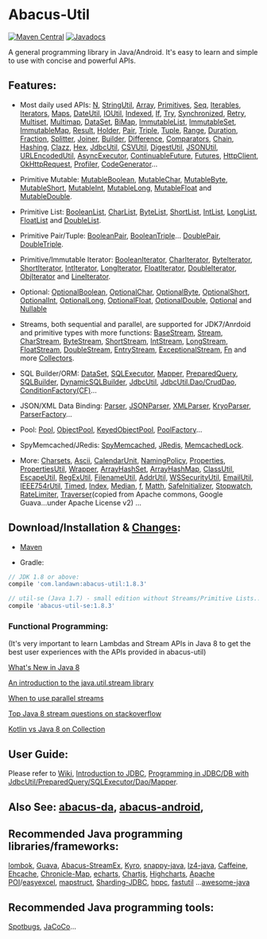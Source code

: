 # Abacus-Util

[![Maven Central](https://img.shields.io/maven-central/v/com.landawn/abacus-util.svg)](https://maven-badges.herokuapp.com/maven-central/com.landawn/abacus-util/)
[![Javadocs](https://www.javadoc.io/badge/com.landawn/abacus-util.svg)](https://www.javadoc.io/doc/com.landawn/abacus-util)

A general programming library in Java/Android. It's easy to learn and simple to use with concise and powerful APIs.

## Features:

* Most daily used APIs: [N](https://cdn.staticaly.com/gh/landawn/abacus-util/master/docs/N_view.html), 
[StringUtil](https://cdn.staticaly.com/gh/landawn/abacus-util/master/docs/StringUtil_view.html), 
[Array](https://cdn.staticaly.com/gh/landawn/abacus-util/master/docs/Array_view.html), 
[Primitives](https://cdn.staticaly.com/gh/landawn/abacus-util/master/docs/Primitives_view.html), 
[Seq](https://cdn.staticaly.com/gh/landawn/abacus-util/master/docs/Seq_view.html), 
[Iterables](https://cdn.staticaly.com/gh/landawn/abacus-util/master/docs/Iterables_view.html),
[Iterators](https://cdn.staticaly.com/gh/landawn/abacus-util/master/docs/Iterators_view.html),
[Maps](https://cdn.staticaly.com/gh/landawn/abacus-util/master/docs/Maps_view.html), 
[DateUtil](https://cdn.staticaly.com/gh/landawn/abacus-util/master/docs/DateUtil_view.html), 
[IOUtil](https://cdn.staticaly.com/gh/landawn/abacus-util/master/docs/IOUtil_view.html), 
[Indexed](https://cdn.staticaly.com/gh/landawn/abacus-util/master/docs/Indexed_view.html), 
[If](https://cdn.staticaly.com/gh/landawn/abacus-util/master/docs/If_view.html), 
[Try](https://cdn.staticaly.com/gh/landawn/abacus-util/master/docs/Try_view.html), 
[Synchronized](https://cdn.staticaly.com/gh/landawn/abacus-util/master/docs/Synchronized_view.html), 
[Retry](https://cdn.staticaly.com/gh/landawn/abacus-util/master/docs/Retry_view.html), 
[Multiset](https://cdn.staticaly.com/gh/landawn/abacus-util/master/docs/Multiset_view.html), 
[Multimap](https://cdn.staticaly.com/gh/landawn/abacus-util/master/docs/Multimap_view.html),
[DataSet](https://cdn.staticaly.com/gh/landawn/abacus-util/master/docs/DataSet_view.html), 
[BiMap](https://cdn.staticaly.com/gh/landawn/abacus-util/master/docs/BiMap_view.html), 
[ImmutableList](https://cdn.staticaly.com/gh/landawn/abacus-util/master/docs/ImmutableList_view.html), 
[ImmutableSet](https://cdn.staticaly.com/gh/landawn/abacus-util/master/docs/ImmutableSet_view.html), 
[ImmutableMap](https://cdn.staticaly.com/gh/landawn/abacus-util/master/docs/ImmutableMap_view.html), 
[Result](https://cdn.staticaly.com/gh/landawn/abacus-util/master/docs/Result_view.html), 
[Holder](https://cdn.staticaly.com/gh/landawn/abacus-util/master/docs/Holder_view.html), 
[Pair](https://cdn.staticaly.com/gh/landawn/abacus-util/master/docs/Pair_view.html), 
[Triple](https://cdn.staticaly.com/gh/landawn/abacus-util/master/docs/Triple_view.html), 
[Tuple](https://cdn.staticaly.com/gh/landawn/abacus-util/master/docs/Tuple_view.html), 
[Range](https://cdn.staticaly.com/gh/landawn/abacus-util/master/docs/Range_view.html), 
[Duration](https://cdn.staticaly.com/gh/landawn/abacus-util/master/docs/Duration_view.html), 
[Fraction](https://cdn.staticaly.com/gh/landawn/abacus-util/master/docs/Fraction_view.html), 
[Splitter](https://cdn.staticaly.com/gh/landawn/abacus-util/master/docs/Splitter_view.html), 
[Joiner](https://cdn.staticaly.com/gh/landawn/abacus-util/master/docs/Joiner_view.html), 
[Builder](https://cdn.staticaly.com/gh/landawn/abacus-util/master/docs/Builder_view.html), 
[Difference](https://cdn.staticaly.com/gh/landawn/abacus-util/master/docs/Difference_view.html),
[Comparators](https://cdn.staticaly.com/gh/landawn/abacus-util/master/docs/Comparators_view.html),
[Chain](https://cdn.staticaly.com/gh/landawn/abacus-util/master/docs/Chain_view.html), 
[Hashing](https://cdn.staticaly.com/gh/landawn/abacus-util/master/docs/Hashing_view.html), 
[Clazz](https://cdn.staticaly.com/gh/landawn/abacus-util/master/docs/Clazz_view.html), 
[Hex](https://cdn.staticaly.com/gh/landawn/abacus-util/master/docs/Hex_view.html), 
[JdbcUtil](https://cdn.staticaly.com/gh/landawn/abacus-util/master/docs/JdbcUtil_view.html), 
[CSVUtil](https://cdn.staticaly.com/gh/landawn/abacus-util/master/docs/CSVUtil_view.html), 
[DigestUtil](https://cdn.staticaly.com/gh/landawn/abacus-util/master/docs/DigestUtil_view.html), 
[JSONUtil](https://cdn.staticaly.com/gh/landawn/abacus-util/master/docs/JSONUtil_view.html), 
[URLEncodedUtil](https://cdn.staticaly.com/gh/landawn/abacus-util/master/docs/URLEncodedUtil_view.html), 
[AsyncExecutor](https://cdn.staticaly.com/gh/landawn/abacus-util/master/docs/AsyncExecutor_view.html), 
[ContinuableFuture](https://cdn.staticaly.com/gh/landawn/abacus-util/master/docs/ContinuableFuture_view.html), 
[Futures](https://cdn.staticaly.com/gh/landawn/abacus-util/master/docs/Futures_view.html), 
[HttpClient](https://cdn.staticaly.com/gh/landawn/abacus-util/master/docs/HttpClient_view.html), 
[OkHttpRequest](https://cdn.staticaly.com/gh/landawn/abacus-util/master/docs/OkHttpRequest_view.html), 
[Profiler](https://cdn.staticaly.com/gh/landawn/abacus-util/master/docs/Profiler_view.html), 
[CodeGenerator](https://cdn.staticaly.com/gh/landawn/abacus-util/master/docs/CodeGenerator_view.html)...

* Primitive Mutable: 
[MutableBoolean](https://cdn.staticaly.com/gh/landawn/abacus-util/master/docs/MutableBoolean_view.html), 
[MutableChar](https://cdn.staticaly.com/gh/landawn/abacus-util/master/docs/MutableChar_view.html), 
[MutableByte](https://cdn.staticaly.com/gh/landawn/abacus-util/master/docs/MutableByte_view.html), 
[MutableShort](https://cdn.staticaly.com/gh/landawn/abacus-util/master/docs/MutableShort_view.html), 
[MutableInt](https://cdn.staticaly.com/gh/landawn/abacus-util/master/docs/MutableInt_view.html), 
[MutableLong](https://cdn.staticaly.com/gh/landawn/abacus-util/master/docs/MutableLong_view.html), 
[MutableFloat](https://cdn.staticaly.com/gh/landawn/abacus-util/master/docs/MutableFloat_view.html) and 
[MutableDouble](https://cdn.staticaly.com/gh/landawn/abacus-util/master/docs/MutableDouble_view.html).

* Primitive List: 
[BooleanList](https://cdn.staticaly.com/gh/landawn/abacus-util/master/docs/BooleanList_view.html), 
[CharList](https://cdn.staticaly.com/gh/landawn/abacus-util/master/docs/CharList_view.html), 
[ByteList](https://cdn.staticaly.com/gh/landawn/abacus-util/master/docs/ByteList_view.html), 
[ShortList](https://cdn.staticaly.com/gh/landawn/abacus-util/master/docs/ShortList_view.html), 
[IntList](https://cdn.staticaly.com/gh/landawn/abacus-util/master/docs/IntList_view.html), 
[LongList](https://cdn.staticaly.com/gh/landawn/abacus-util/master/docs/LongList_view.html), 
[FloatList](https://cdn.staticaly.com/gh/landawn/abacus-util/master/docs/FloatList_view.html) and
[DoubleList](https://cdn.staticaly.com/gh/landawn/abacus-util/master/docs/DoubleList_view.html).

* Primitive Pair/Tuple: 
[BooleanPair](https://cdn.staticaly.com/gh/landawn/abacus-util/master/docs/BooleanPair_view.html),
[BooleanTriple](https://cdn.staticaly.com/gh/landawn/abacus-util/master/docs/BooleanTriple_view.html)... 
[DoublePair](https://cdn.staticaly.com/gh/landawn/abacus-util/master/docs/DoublePair_view.html),
[DoubleTriple](https://cdn.staticaly.com/gh/landawn/abacus-util/master/docs/DoubleTriple_view.html).

* Primitive/Immutable Iterator: 
[BooleanIterator](https://cdn.staticaly.com/gh/landawn/abacus-util/master/docs/BooleanIterator_view.html), 
[CharIterator](https://cdn.staticaly.com/gh/landawn/abacus-util/master/docs/CharIterator_view.html), 
[ByteIterator](https://cdn.staticaly.com/gh/landawn/abacus-util/master/docs/ByteIterator_view.html), 
[ShortIterator](https://cdn.staticaly.com/gh/landawn/abacus-util/master/docs/ShortIterator_view.html), 
[IntIterator](https://cdn.staticaly.com/gh/landawn/abacus-util/master/docs/IntIterator_view.html), 
[LongIterator](https://cdn.staticaly.com/gh/landawn/abacus-util/master/docs/LongIterator_view.html), 
[FloatIterator](https://cdn.staticaly.com/gh/landawn/abacus-util/master/docs/FloatIterator_view.html), 
[DoubleIterator](https://cdn.staticaly.com/gh/landawn/abacus-util/master/docs/DoubleIterator_view.html),
[ObjIterator](https://cdn.staticaly.com/gh/landawn/abacus-util/master/docs/ObjIterator_view.html) and 
[LineIterator](https://cdn.staticaly.com/gh/landawn/abacus-util/master/docs/LineIterator_view.html). 

* Optional: 
[OptionalBoolean](https://cdn.staticaly.com/gh/landawn/abacus-util/master/docs/OptionalBoolean_view.html), 
[OptionalChar](https://cdn.staticaly.com/gh/landawn/abacus-util/master/docs/OptionalChar_view.html), 
[OptionalByte](https://cdn.staticaly.com/gh/landawn/abacus-util/master/docs/OptionalByte_view.html), 
[OptionalShort](https://cdn.staticaly.com/gh/landawn/abacus-util/master/docs/OptionalShort_view.html), 
[OptionalInt](https://cdn.staticaly.com/gh/landawn/abacus-util/master/docs/OptionalInt_view.html), 
[OptionalLong](https://cdn.staticaly.com/gh/landawn/abacus-util/master/docs/OptionalLong_view.html), 
[OptionalFloat](https://cdn.staticaly.com/gh/landawn/abacus-util/master/docs/OptionalFloat_view.html), 
[OptionalDouble](https://cdn.staticaly.com/gh/landawn/abacus-util/master/docs/OptionalDouble_view.html), 
[Optional](https://cdn.staticaly.com/gh/landawn/abacus-util/master/docs/Optional_view.html) and 
[Nullable](https://cdn.staticaly.com/gh/landawn/abacus-util/master/docs/Nullable_view.html)

* Streams, both sequential and parallel, are supported for JDK7/Anrdoid and primitive types with more functions: 
[BaseStream](https://cdn.staticaly.com/gh/landawn/abacus-util/master/docs/BaseStream_view.html), 
[Stream](https://cdn.staticaly.com/gh/landawn/abacus-util/master/docs/Stream_view.html), 
[CharStream](https://cdn.staticaly.com/gh/landawn/abacus-util/master/docs/CharStream_view.html), 
[ByteStream](https://cdn.staticaly.com/gh/landawn/abacus-util/master/docs/ByteStream_view.html), 
[ShortStream](https://cdn.staticaly.com/gh/landawn/abacus-util/master/docs/ShortStream_view.html), 
[IntStream](https://cdn.staticaly.com/gh/landawn/abacus-util/master/docs/IntStream_view.html), 
[LongStream](https://cdn.staticaly.com/gh/landawn/abacus-util/master/docs/LongStream_view.html), 
[FloatStream](https://cdn.staticaly.com/gh/landawn/abacus-util/master/docs/FloatStream_view.html), 
[DoubleStream](https://cdn.staticaly.com/gh/landawn/abacus-util/master/docs/DoubleStream_view.html), 
[EntryStream](https://cdn.staticaly.com/gh/landawn/abacus-util/master/docs/EntryStream_view.html), 
[ExceptionalStream](https://cdn.staticaly.com/gh/landawn/abacus-util/master/docs/ExceptionalStream_view.html), 
[Fn](https://cdn.staticaly.com/gh/landawn/abacus-util/master/docs/Fn_view.html) and more 
[Collectors](https://cdn.staticaly.com/gh/landawn/abacus-util/master/docs/Collectors_view.html).

* SQL Builder/ORM: 
[DataSet](https://cdn.staticaly.com/gh/landawn/abacus-util/master/docs/DataSet_view.html), 
[SQLExecutor](https://cdn.staticaly.com/gh/landawn/abacus-util/master/docs/SQLExecutor_view.html), 
[Mapper](https://cdn.staticaly.com/gh/landawn/abacus-util/master/docs/Mapper_view.html), 
[PreparedQuery](https://cdn.staticaly.com/gh/landawn/abacus-util/master/docs/PreparedQuery_view.html), 
[SQLBuilder](https://cdn.staticaly.com/gh/landawn/abacus-util/master/docs/SQLBuilder_view.html), 
[DynamicSQLBuilder](https://cdn.staticaly.com/gh/landawn/abacus-util/master/docs/DynamicSQLBuilder_view.html),
[JdbcUtil](https://cdn.staticaly.com/gh/landawn/abacus-util/master/docs/JdbcUtil_view.html), 
[JdbcUtil.Dao/CrudDao](https://static.javadoc.io/com.landawn/abacus-util/1.8.3/com/landawn/abacus/util/JdbcUtil.Dao.html), 
[ConditionFactory(CF)](https://cdn.staticaly.com/gh/landawn/abacus-util/master/docs/ConditionFactory_view.html)...

* JSON/XML Data Binding: 
[Parser](https://cdn.staticaly.com/gh/landawn/abacus-util/master/docs/Parser_view.html), 
[JSONParser](https://cdn.staticaly.com/gh/landawn/abacus-util/master/docs/JSONParser_view.html), 
[XMLParser](https://cdn.staticaly.com/gh/landawn/abacus-util/master/docs/XMLParser_view.html), 
[KryoParser](https://cdn.staticaly.com/gh/landawn/abacus-util/master/docs/KryoParser_view.html), 
[ParserFactory](https://cdn.staticaly.com/gh/landawn/abacus-util/master/docs/ParserFactory_view.html)...

* Pool: 
[Pool](https://cdn.staticaly.com/gh/landawn/abacus-util/master/docs/Pool_view.html), 
[ObjectPool](https://cdn.staticaly.com/gh/landawn/abacus-util/master/docs/ObjectPool_view.html), 
[KeyedObjectPool](https://cdn.staticaly.com/gh/landawn/abacus-util/master/docs/KeyedObjectPool_view.html), 
[PoolFactory](https://cdn.staticaly.com/gh/landawn/abacus-util/master/docs/PoolFactory_view.html)...

* SpyMemcached/JRedis: 
[SpyMemcached](https://cdn.staticaly.com/gh/landawn/abacus-util/master/docs/SpyMemcached_view.html),
[JRedis](https://cdn.staticaly.com/gh/landawn/abacus-util/master/docs/JRedis_view.html), 
[MemcachedLock](https://cdn.staticaly.com/gh/landawn/abacus-util/master/docs/MemcachedLock_view.html).

* More: 
[Charsets](https://static.javadoc.io/com.landawn/abacus-util/1.8.3/com/landawn/abacus/util/Charsets.html),
[Ascii](https://static.javadoc.io/com.landawn/abacus-util/1.8.3/com/landawn/abacus/util/Ascii.html),
[CalendarUnit](https://static.javadoc.io/com.landawn/abacus-util/1.8.3/com/landawn/abacus/util/CalendarUnit.html),
[NamingPolicy](https://static.javadoc.io/com.landawn/abacus-util/1.8.3/com/landawn/abacus/util/NamingPolicy.html), 
[Properties](https://static.javadoc.io/com.landawn/abacus-util/1.8.3/com/landawn/abacus/util/Properties.html),
[PropertiesUtil](https://static.javadoc.io/com.landawn/abacus-util/1.8.3/com/landawn/abacus/util/PropertiesUtil.html),
[Wrapper](https://static.javadoc.io/com.landawn/abacus-util/1.8.3/com/landawn/abacus/util/Wrapper.html),
[ArrayHashSet](https://static.javadoc.io/com.landawn/abacus-util/1.8.3/com/landawn/abacus/util/ArrayHashSet.html),
[ArrayHashMap](https://static.javadoc.io/com.landawn/abacus-util/1.8.3/com/landawn/abacus/util/ArrayHashMap.html),
[ClassUtil](https://static.javadoc.io/com.landawn/abacus-util/1.8.3/com/landawn/abacus/util/ClassUtil.html),
[EscapeUtil](https://static.javadoc.io/com.landawn/abacus-util/1.8.3/com/landawn/abacus/util/EscapeUtil.html),
[RegExUtil](https://static.javadoc.io/com.landawn/abacus-util/1.8.3/com/landawn/abacus/util/RegExUtil.html),
[FilenameUtil](https://static.javadoc.io/com.landawn/abacus-util/1.8.3/com/landawn/abacus/util/FilenameUtil.html),
[AddrUtil](https://static.javadoc.io/com.landawn/abacus-util/1.8.3/com/landawn/abacus/util/AddrUtil.html),
[WSSecurityUtil](https://static.javadoc.io/com.landawn/abacus-util/1.8.3/com/landawn/abacus/util/WSSecurityUtil.html),
[EmailUtil](https://static.javadoc.io/com.landawn/abacus-util/1.8.3/com/landawn/abacus/util/EmailUtil.html),
[IEEE754rUtil](https://static.javadoc.io/com.landawn/abacus-util/1.8.3/com/landawn/abacus/util/IEEE754rUtil.html),
[Timed](https://static.javadoc.io/com.landawn/abacus-util/1.8.3/com/landawn/abacus/util/Timed.html),
[Index](https://static.javadoc.io/com.landawn/abacus-util/1.8.3/com/landawn/abacus/util/Index.html),
[Median](https://static.javadoc.io/com.landawn/abacus-util/1.8.3/com/landawn/abacus/util/Median.html),
[f](https://static.javadoc.io/com.landawn/abacus-util/1.8.3/com/landawn/abacus/util/f.html),
[Matth](https://static.javadoc.io/com.landawn/abacus-util/1.8.3/com/landawn/abacus/util/Matth.html), 
[SafeInitializer](https://static.javadoc.io/com.landawn/abacus-util/1.8.3/com/landawn/abacus/util/SafeInitializer.html),
[Stopwatch](https://static.javadoc.io/com.landawn/abacus-util/1.8.3/com/landawn/abacus/util/Stopwatch.html),
[RateLimiter](https://static.javadoc.io/com.landawn/abacus-util/1.8.3/com/landawn/abacus/util/RateLimiter.html),
[Traverser](https://static.javadoc.io/com.landawn/abacus-util/1.8.3/com/landawn/abacus/guava/Traverser.html)(copied from Apache commons, Google Guava...under Apache License v2) ...


## Download/Installation & [Changes](https://github.com/landawn/abacus-util/blob/master/CHANGES.md):

* [Maven](http://search.maven.org/#search%7Cga%7C1%7Cg%3A%22com.landawn%22)

* Gradle:
```gradle
// JDK 1.8 or above:
compile 'com.landawn:abacus-util:1.8.3' 

// util-se (Java 1.7) - small edition without Streams/Primitive Lists... Mostly it's for abacus-android.
compile 'abacus-util-se:1.8.3'
```


### Functional Programming:
(It's very important to learn Lambdas and Stream APIs in Java 8 to get the best user experiences with the APIs provided in abacus-util)

[What's New in Java 8](https://leanpub.com/whatsnewinjava8/read)

[An introduction to the java.util.stream library](https://www.ibm.com/developerworks/library/j-java-streams-1-brian-goetz/index.html)

[When to use parallel streams](http://gee.cs.oswego.edu/dl/html/StreamParallelGuidance.html)

[Top Java 8 stream questions on stackoverflow](./Top_java_8_stream_questions_so.md)

[Kotlin vs Java 8 on Collection](./Java_Kotlin.md)


## User Guide:
Please refer to [Wiki](https://github.com/landawn/abacus-util/wiki), [Introduction to JDBC](https://www.javacodegeeks.com/2015/02/jdbc-tutorial.html), [Programming in JDBC/DB with JdbcUtil/PreparedQuery/SQLExecutor/Dao/Mapper](https://github.com/landawn/abacus-util/wiki/Programming-in-RDBMS-with-Jdbc,-Dao,-PreparedQuery-and-SQLExecutor-Mapper).


## Also See: [abacus-da](https://github.com/landawn/abacus-da), [abacus-android](https://github.com/landawn/abacus-android), 


## Recommended Java programming libraries/frameworks:
[lombok](https://github.com/rzwitserloot/lombok), [Guava](https://github.com/google/guava), [Abacus-StreamEx](https://github.com/landawn/streamex), [Kyro](https://github.com/EsotericSoftware/kryo), [snappy-java](https://github.com/xerial/snappy-java), [lz4-java](https://github.com/lz4/lz4-java), [Caffeine](https://github.com/ben-manes/caffeine), [Ehcache](http://www.ehcache.org/), [Chronicle-Map](https://github.com/OpenHFT/Chronicle-Map), [echarts](https://github.com/apache/incubator-echarts), 
[Chartjs](https://github.com/chartjs/Chart.js), [Highcharts](https://www.highcharts.com/blog/products/highcharts/), [Apache POI](https://github.com/apache/poi)/[easyexcel](https://github.com/alibaba/easyexcel), [mapstruct](https://github.com/mapstruct/mapstruct), [Sharding-JDBC](https://github.com/apache/incubator-shardingsphere), [hppc](https://github.com/carrotsearch/hppc), [fastutil](https://github.com/vigna/fastutil) ...[awesome-java](https://github.com/akullpp/awesome-java)

## Recommended Java programming tools:
[Spotbugs](https://github.com/spotbugs/spotbugs), [JaCoCo](https://www.eclemma.org/jacoco/)...
